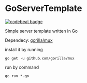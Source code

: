 # GoServerTemplate

[![codebeat badge](https://codebeat.co/badges/9ecb25b4-c1d6-4ce3-a84a-7f5fc1d363a0)](https://codebeat.co/projects/github-com-siddhantagarwal-goservertemplate-master)

Simple server template written in Go

Dependecy: [gorilla/mux](https://github.com/gorilla/mux)

install it by running
```
go get -u github.com/gorilla/mux
```

run by command
```
go run *.go
```